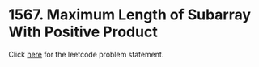 
# 1567. Maximum Length of Subarray With Positive Product

Click [here](https://leetcode.com/problems/maximum-length-of-subarray-with-positive-product/) for the leetcode problem statement.
